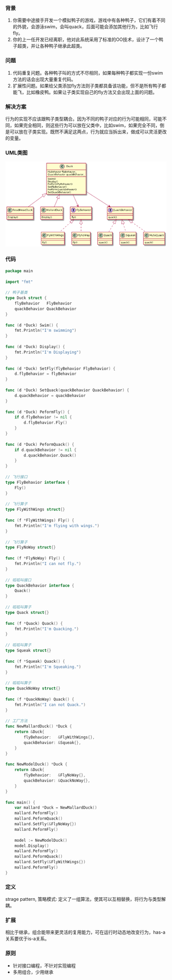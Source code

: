 ### 背景
1. 你需要中途接手开发一个模拟鸭子的游戏，游戏中有各种鸭子，它们有着不同的外貌，会游泳swim，会叫quack，后面可能会添加其他行为，比如飞行fly。
2. 你的上一任开发已经离职，他对此系统采用了标准的OO技术，设计了一个鸭子超类，并让各种鸭子继承此超类。

### 问题
1. 代码重复问题。各种鸭子叫的方式不尽相同，如果每种鸭子都实现一份swim方法的话会出现大量重复代码。
2. 扩展性问题。如果给父类添加fly方法则子类都具备该功能，但不是所有鸭子都能飞，比如橡皮鸭。如果让子类实现自己的fly方法又会出现上面的问题。
 
### 解决方案
行为的实现不应该跟鸭子类型耦合。因为不同的鸭子对应的行为可能相同，可能不同，如果完全相同，则这些行为可以放在父类中，比如swim，如果完全不同，倒是可以放在子类实现。既然不满足这两点，行为就应当拆出来，做成可以灵活更改的变量。

### UML类图
![UML类图](https://github.com/changmu/NoteBook/blob/master/DesignPattern/01_strage_pattern/src/uml.png?raw=true)


### 代码
```go
package main

import "fmt"

// 鸭子基类
type Duck struct {
	flyBehavior   FlyBehavior
	quackBehavior QuackBehavior
}

func (d *Duck) Swim() {
	fmt.Println("I'm swimming")
}

func (d *Duck) Display() {
	fmt.Println("I'm Displaying")
}

func (d *Duck) SetFly(flyBehavior FlyBehavior) {
	d.flyBehavior = flyBehavior
}

func (d *Duck) SetQuack(quackBehavior QuackBehavior) {
	d.quackBehavior = quackBehavior
}

func (d *Duck) PeformFly() {
	if d.flyBehavior != nil {
		d.flyBehavior.Fly()
	}
}

func (d *Duck) PeformQuack() {
	if d.quackBehavior != nil {
		d.quackBehavior.Quack()
	}
}

// 飞行接口
type FlyBehavior interface {
	Fly()
}

// 飞行算子
type FlyWithWings struct{}

func (f *FlyWithWings) Fly() {
	fmt.Println("I'm flying with wings.")
}

// 飞行算子
type FlyNoWay struct{}

func (f *FlyNoWay) Fly() {
	fmt.Println("I can not fly.")
}

// 呱呱叫接口
type QuackBehavior interface {
	Quack()
}

// 呱呱叫算子
type Quack struct{}

func (f *Quack) Quack() {
	fmt.Println("I'm Quacking.")
}

// 呱呱叫算子
type Squeak struct{}

func (f *Squeak) Quack() {
	fmt.Println("I'm Squeaking.")
}

// 呱呱叫算子
type QuackNoWay struct{}

func (f *QuackNoWay) Quack() {
	fmt.Println("I can not Quack.")
}

// 工厂方法
func NewMallardDuck() *Duck {
	return &Duck{
		flyBehavior:   &FlyWithWings{},
		quackBehavior: &Squeak{},
	}
}

func NewModelDuck() *Duck {
	return &Duck{
		flyBehavior:   &FlyNoWay{},
		quackBehavior: &QuackNoWay{},
	}
}

func main() {
	var mallard *Duck = NewMallardDuck()
	mallard.PeformFly()
	mallard.PeformQuack()
	mallard.SetFly(&FlyNoWay{})
	mallard.PeformFly()

	model := NewModelDuck()
	model.Display()
	mallard.PeformFly()
	mallard.PeformQuack()
	mallard.SetFly(&FlyWithWings{})
	mallard.PeformFly()
}

```

### 定义
strage pattern, 策略模式: 定义了一组算法，使其可以互相替换，将行为与类型解耦。

### 扩展
相比于继承，组合能带来更灵活的复用能力，可在运行时动态地改变行为，has-a关系要优于is-a关系。

### 原则
- 针对接口编程，不针对实现编程
- 多用组合，少用继承